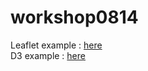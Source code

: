 # workshop0814


Leaflet example : <a href="https://yongthink.github.io/workshop0814/index_l.html" target="_blank">here</a>
<br/>
D3 example : <a href="https://yongthink.github.io/workshop0814/index_d.html" target="_blank">here</a>
